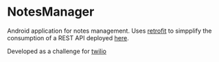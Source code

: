 # NotesManager
Android application for notes management.
Uses [retrofit](https://github.com/square/retrofit) to simpplify the consumption of a REST API deployed [here](http://redo-receta.herokuapp.com). 

Developed as a challenge for [twilio](https://twitter.com/twilio?ref_src=twsrc%5Egoogle%7Ctwcamp%5Eserp%7Ctwgr%5Eauthor)

